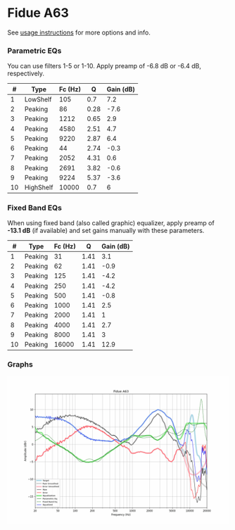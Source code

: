 # Fidue A63
See [usage instructions](https://github.com/jaakkopasanen/AutoEq#usage) for more options and info.

### Parametric EQs
You can use filters 1-5 or 1-10. Apply preamp of -6.8 dB or -6.4 dB, respectively.

|   # | Type      |   Fc (Hz) |    Q |   Gain (dB) |
|-----|-----------|-----------|------|-------------|
|   1 | LowShelf  |       105 | 0.7  |         7.2 |
|   2 | Peaking   |        86 | 0.28 |        -7.6 |
|   3 | Peaking   |      1212 | 0.65 |         2.9 |
|   4 | Peaking   |      4580 | 2.51 |         4.7 |
|   5 | Peaking   |      9220 | 2.87 |         6.4 |
|   6 | Peaking   |        44 | 2.74 |        -0.3 |
|   7 | Peaking   |      2052 | 4.31 |         0.6 |
|   8 | Peaking   |      2691 | 3.82 |        -0.6 |
|   9 | Peaking   |      9224 | 5.37 |        -3.6 |
|  10 | HighShelf |     10000 | 0.7  |         6   |

### Fixed Band EQs
When using fixed band (also called graphic) equalizer, apply preamp of **-13.1 dB** (if available) and set gains manually with these parameters.

|   # | Type    |   Fc (Hz) |    Q |   Gain (dB) |
|-----|---------|-----------|------|-------------|
|   1 | Peaking |        31 | 1.41 |         3.1 |
|   2 | Peaking |        62 | 1.41 |        -0.9 |
|   3 | Peaking |       125 | 1.41 |        -4.2 |
|   4 | Peaking |       250 | 1.41 |        -4.2 |
|   5 | Peaking |       500 | 1.41 |        -0.8 |
|   6 | Peaking |      1000 | 1.41 |         2.5 |
|   7 | Peaking |      2000 | 1.41 |         1   |
|   8 | Peaking |      4000 | 1.41 |         2.7 |
|   9 | Peaking |      8000 | 1.41 |         3   |
|  10 | Peaking |     16000 | 1.41 |        12.9 |

### Graphs
![](./Fidue%20A63.png)
